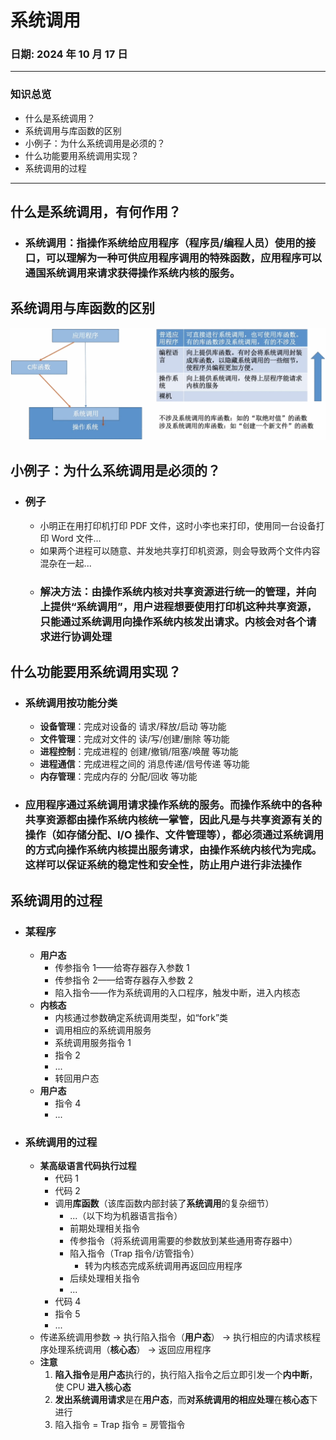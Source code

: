 # 系统调用

### **日期**: 2024 年 10 月 17 日

---

### 知识总览

- 什么是系统调用？
- 系统调用与库函数的区别
- 小例子：为什么系统调用是必须的？
- 什么功能要用系统调用实现？
- 系统调用的过程

---

## **什么是系统调用，有何作用？**

- ### **系统调用**：指操作系统给应用程序（程序员/编程人员）使用的接口，可以理解为一种可供应用程序调用的特殊函数，**应用程序可以通国系统调用来请求获得操作系统内核的服务**。

## **系统调用与库函数的区别**

![Figure1](../images/1.3_3figure1.jpg "系统调用与库函数的区别")

## **小例子：为什么系统调用是必须的？**

- ### **例子**
  - 小明正在用打印机打印 PDF 文件，这时小李也来打印，使用同一台设备打印 Word 文件...
  - 如果两个进程可以随意、并发地共享打印机资源，则会导致两个文件内容混杂在一起...
  - ### **解决方法**：由操作系统内核对共享资源进行统一的管理，并向上提供“系统调用”，用户进程想要使用打印机这种共享资源，只能通过系统调用向操作系统内核发出请求。内核会对各个请求进行协调处理

## **什么功能要用系统调用实现？**

- ### **系统调用按功能分类**

  - **设备管理**：完成对设备的 请求/释放/启动 等功能
  - **文件管理**：完成对文件的 读/写/创建/删除 等功能
  - **进程控制**：完成进程的 创建/撤销/阻塞/唤醒 等功能
  - **进程通信**：完成进程之间的 消息传递/信号传递 等功能
  - **内存管理**：完成内存的 分配/回收 等功能

- ### 应用程序通过**系统调用**请求操作系统的服务。而操作系统中的各种共享资源都由操作系统内核统一掌管，因此**凡是与共享资源有关的操作（如存储分配、I/O 操作、文件管理等），都必须通过系统调用的方式向操作系统内核提出服务请求**，由操作系统内核代为完成。这样可以**保证系统的稳定性和安全性**，防止用户进行非法操作

## **系统调用的过程**

- ### **某程序**

  - **用户态**
    - 传参指令 1——给寄存器存入参数 1
    - 传参指令 2——给寄存器存入参数 2
    - 陷入指令——作为系统调用的入口程序，触发中断，进入内核态
  - **内核态**
    - 内核通过参数确定系统调用类型，如“fork”类
    - 调用相应的系统调用服务
    - 系统调用服务指令 1
    - 指令 2
    - ...
    - 转回用户态
  - **用户态**
    - 指令 4
    - ...

- ### **系统调用的过程**
  - **某高级语言代码执行过程**
    - 代码 1
    - 代码 2
    - 调用**库函数**（该库函数内部封装了**系统调用**的复杂细节）
      - ...（以下均为机器语言指令）
      - 前期处理相关指令
      - 传参指令（将系统调用需要的参数放到某些通用寄存器中）
      - 陷入指令（Trap 指令/访管指令）
        - 转为内核态完成系统调用再返回应用程序
      - 后续处理相关指令
      - ...
    - 代码 4
    - 指令 5
    - ...
  - 传递系统调用参数 -> 执行陷入指令（**用户态**） -> 执行相应的内请求核程序处理系统调用（**核心态**） -> 返回应用程序
  - **注意**
    1. **陷入指令**是**用户态**执行的，执行陷入指令之后立即引发一个**内中断**，使 CPU **进入核心态**
    2. **发出系统调用请求**是在**用户态**，而**对系统调用的相应处理**在**核心态**下进行
    3. 陷入指令 = Trap 指令 = 房管指令
